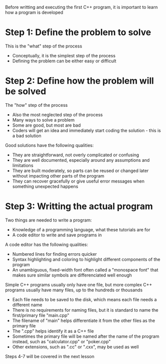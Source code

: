 Before writting and executing the first C++ program, it is important to learn how a program is developed

# Step 1: Define the problem to solve
This is the "what" step of the process
- Conceptually, it is the simplest step of the process
- Defining the problem can be either easy or difficult

# Step 2: Define how the problem will be solved
The "how" step of the process
- Also the most neglected step of the process
- Many ways to solve a problem
- Some are good, but most are bad
- Coders will get an idea and immediately start coding the solution - this is a bad solution

Good solutions have the following qualities:
- They are straightforward, not overly complicated or confusing
- They are well documented, especially around any assumptions and limitations
- They are built moderately, so parts can be reused or changed later without impacting other parts of the program
- They can recover gracefully or give useful error messages when something unexpected happens

# Step 3: Writting the actual program
Two things are needed to write a program:
- Knowledge of a programming language, what these tutorials are for
- A code editor to write and save programs in

A code editor has the following qualities:
- Numbered lines for finding errors quicker
- Syntax highlighting and coloring to highlight different components of the program
- An unambiguous, fixed-width font often called a "monospace font" that makes sure similar symbols are differenciated well enough

Simple C++ programs usually only have one file, but more complex C++ programs usually have many files, up to the hundreds or thousands
- Each file needs to be saved to the disk, which means each file needs a different name
- There is no requirements for naming files, but it is standard to name the first/primary file "main.cpp"
- The filename of "main" helps differentiate it from the other files as the primary file
- The ".cpp" helps identify it as a C++ file
- Sometimes the primary file will be named after the name of the program instead, such as "calculator.cpp" or "poker.cpp"
- Other extensions, such as ".cc" or ".cxx", may be used as well

Steps 4-7 will be covered in the next lesson
